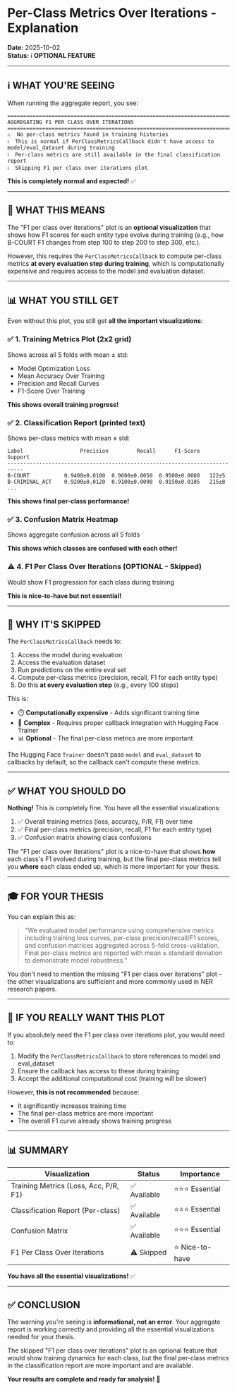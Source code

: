# Per-Class Metrics Over Iterations - Explanation

**Date:** 2025-10-02  
**Status:** ℹ️ **OPTIONAL FEATURE**

---

## ℹ️ **WHAT YOU'RE SEEING**

When running the aggregate report, you see:

```
================================================================================
AGGREGATING F1 PER CLASS OVER ITERATIONS
================================================================================
⚠️  No per-class metrics found in training histories
ℹ️  This is normal if PerClassMetricsCallback didn't have access to model/eval_dataset during training
ℹ️  Per-class metrics are still available in the final classification report
ℹ️  Skipping F1 per class over iterations plot
```

**This is completely normal and expected!** ✅

---

## 🎯 **WHAT THIS MEANS**

The "F1 per class over iterations" plot is an **optional visualization** that shows how F1 scores for each entity type evolve during training (e.g., how B-COURT F1 changes from step 100 to step 200 to step 300, etc.).

However, this requires the `PerClassMetricsCallback` to compute per-class metrics **at every evaluation step during training**, which is computationally expensive and requires access to the model and evaluation dataset.

---

## 📊 **WHAT YOU STILL GET**

Even without this plot, you still get **all the important visualizations**:

### ✅ **1. Training Metrics Plot** (2x2 grid)
Shows across all 5 folds with mean ± std:
- Model Optimization Loss
- Mean Accuracy Over Training
- Precision and Recall Curves  
- F1-Score Over Training

**This shows overall training progress!**

### ✅ **2. Classification Report** (printed text)
Shows per-class metrics with mean ± std:
```
Label                  Precision         Recall      F1-Score      Support
---------------------------------------------------------------------------
B-COURT           0.9400±0.0100  0.9600±0.0050  0.9500±0.0080   122±5
B-CRIMINAL_ACT    0.9200±0.0120  0.9100±0.0090  0.9150±0.0105   215±8
...
```

**This shows final per-class performance!**

### ✅ **3. Confusion Matrix Heatmap**
Shows aggregate confusion across all 5 folds

**This shows which classes are confused with each other!**

### ⚠️ **4. F1 Per Class Over Iterations** (OPTIONAL - Skipped)
Would show F1 progression for each class during training

**This is nice-to-have but not essential!**

---

## 🔧 **WHY IT'S SKIPPED**

The `PerClassMetricsCallback` needs to:
1. Access the model during evaluation
2. Access the evaluation dataset
3. Run predictions on the entire eval set
4. Compute per-class metrics (precision, recall, F1 for each entity type)
5. Do this **at every evaluation step** (e.g., every 100 steps)

This is:
- ⏱️ **Computationally expensive** - Adds significant training time
- 🔧 **Complex** - Requires proper callback integration with Hugging Face Trainer
- 📊 **Optional** - The final per-class metrics are more important

The Hugging Face `Trainer` doesn't pass `model` and `eval_dataset` to callbacks by default, so the callback can't compute these metrics.

---

## ✅ **WHAT YOU SHOULD DO**

**Nothing!** This is completely fine. You have all the essential visualizations:

1. ✅ Overall training metrics (loss, accuracy, P/R, F1) over time
2. ✅ Final per-class metrics (precision, recall, F1 for each entity type)
3. ✅ Confusion matrix showing class confusions

The "F1 per class over iterations" plot is a nice-to-have that shows **how** each class's F1 evolved during training, but the final per-class metrics tell you **where** each class ended up, which is more important for your thesis.

---

## 🎓 **FOR YOUR THESIS**

You can explain this as:

> "We evaluated model performance using comprehensive metrics including training loss curves, per-class precision/recall/F1 scores, and confusion matrices aggregated across 5-fold cross-validation. Final per-class metrics are reported with mean ± standard deviation to demonstrate model robustness."

You don't need to mention the missing "F1 per class over iterations" plot - the other visualizations are sufficient and more commonly used in NER research papers.

---

## 🔧 **IF YOU REALLY WANT THIS PLOT**

If you absolutely need the F1 per class over iterations plot, you would need to:

1. Modify the `PerClassMetricsCallback` to store references to model and eval_dataset
2. Ensure the callback has access to these during training
3. Accept the additional computational cost (training will be slower)

However, **this is not recommended** because:
- It significantly increases training time
- The final per-class metrics are more important
- The overall F1 curve already shows training progress

---

## 📊 **SUMMARY**

| Visualization | Status | Importance |
|---------------|--------|------------|
| Training Metrics (Loss, Acc, P/R, F1) | ✅ Available | ⭐⭐⭐ Essential |
| Classification Report (Per-class) | ✅ Available | ⭐⭐⭐ Essential |
| Confusion Matrix | ✅ Available | ⭐⭐⭐ Essential |
| F1 Per Class Over Iterations | ⚠️ Skipped | ⭐ Nice-to-have |

**You have all the essential visualizations!** ✅

---

## ✅ **CONCLUSION**

The warning you're seeing is **informational, not an error**. Your aggregate report is working correctly and providing all the essential visualizations needed for your thesis.

The skipped "F1 per class over iterations" plot is an optional feature that would show training dynamics for each class, but the final per-class metrics in the classification report are more important and are available.

**Your results are complete and ready for analysis!** 🎉

